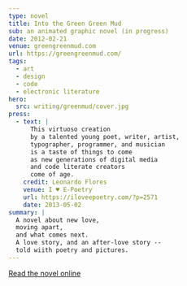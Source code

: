 ```yaml
---
type: novel
title: Into the Green Green Mud
sub: an animated graphic novel (in progress)
date: 2012-02-21
venue: greengreenmud.com
url: https://greengreenmud.com/
tags:
  - art
  - design
  - code
  - electronic literature
hero:
  src: writing/greenmud/cover.jpg
press:
  - text: |
      This virtuoso creation
      by a talented young poet, writer, artist,
      typographer, programmer, and musician
      is a taste of things to come
      as new generations of digital media
      and code literate creators
      come of age.
    credit: Leonardo Flores
    venue: I ♥ E-Poetry
    url: https://iloveepoetry.com/?p=2571
    date: 2013-05-02
summary: |
  A novel about new love,
  moving apart,
  and what comes next.
  A love story, and an after-love story --
  told wiith poetry and pictures.
---
```


[Read the novel online](https://greengreenmud.com/)

<figure
  webc:is="press-quotes"
  :@from-data="press"
></figure>
